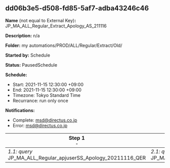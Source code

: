 ## dd06b3e5-d508-fd85-5af7-adba43246c46

**Name** (not equal to External Key)**:** JP_MA_ALL_Regular_Extract_Apology_AS_211116

**Description:** n/a

**Folder:** my automations/PROD/ALL/Regular/Extract/Old/

**Started by:** Schedule

**Status:** PausedSchedule

**Schedule:**

* Start: 2021-11-15 12:30:00 +09:00
* End: 2021-11-15 12:30:00 +09:00
* Timezone: Tokyo Standard Time
* Recurrance: run only once

**Notifications:**

* Complete: msd@directus.co.jp
* Error: msd@directus.co.jp

| Step 1<br>_<small>-</small>_ | Step 2<br>_<small>-</small>_ |
| --- | --- |
| _1.1: query_<br>JP_MA_ALL_Regular_apjuserSS_Apology_20211116_QER | _2.1: query_<br>JP_MA_ALL_Regular_alllist_Apology_20211116_QER |

